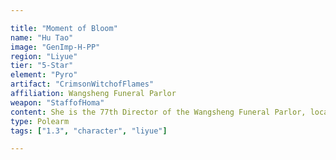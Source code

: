 ```yaml
---

title: "Moment of Bloom"
name: "Hu Tao"
image: "GenImp-H-PP"
region: "Liyue"
tier: "5-Star"
element: "Pyro"
artifact: "CrimsonWitchofFlames"
affiliation: Wangsheng Funeral Parlor
weapon: "StaffofHoma"
content: She is the 77th Director of the Wangsheng Funeral Parlor, located in Liyue Harbor.
type: Polearm
tags: ["1.3", "character", "liyue"]

---
```

